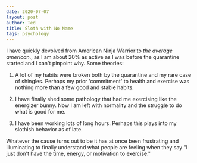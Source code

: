 ```yaml
---
date: 2020-07-07
layout: post
author: Ted
title: Sloth with No Name
tags: psychology
---
```

I have quickly devolved from American Ninja Warrior to _the average american_., as I am about 20% as active as I was before the quarantine started and I can't pinpoint why. Some theories:

1. A lot of my habits were broken both by the quarantine and my rare case of shingles. Perhaps my prior 'commitment' to health and exercise was nothing more than a few good and stable habits.

2. I have finally shed some pathology that had me exercising like the energizer bunny. Now I am left with normality and the struggle to do what is good for me.

3. I have been working lots of long hours. Perhaps this plays into my slothish behavior as of late.

Whatever the cause turns out to be it has at once been frustrating and illuminating to finally understand what people are feeling when they say "I just don't have the time, energy, or motivation to exercise."
